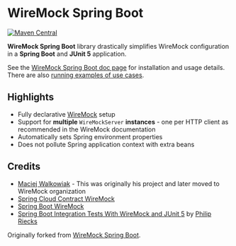 # WireMock Spring Boot

[![Maven Central](https://maven-badges.herokuapp.com/maven-central/org.wiremock.integrations/wiremock-spring-boot/badge.svg)](https://search.maven.org/artifact/org.wiremock.integrations/wiremock-spring-boot)

**WireMock Spring Boot** library drastically simplifies WireMock configuration in a **Spring Boot** and **JUnit 5** application.

See the [WireMock Spring Boot doc page](https://wiremock.org/docs/spring-boot/) for installation and usage details. There are also [running examples of use cases](https://github.com/wiremock/wiremock-spring-boot/tree/main/src/test/java/usecases).

## Highlights

* Fully declarative [WireMock](https://wiremock.org/) setup
* Support for **multiple** `WireMockServer` **instances** - one per HTTP client as recommended in the WireMock documentation
* Automatically sets Spring environment properties
* Does not pollute Spring application context with extra beans


## Credits

* [Maciej Walkowiak](https://github.com/maciejwalkowiak) - This was originally his project and later moved to WireMock organization
* [Spring Cloud Contract WireMock](https://github.com/spring-cloud/spring-cloud-contract/blob/main/spring-cloud-contract-wiremock)
* [Spring Boot WireMock](https://github.com/skuzzle/spring-boot-wiremock)
* [Spring Boot Integration Tests With WireMock and JUnit 5](https://rieckpil.de/spring-boot-integration-tests-with-wiremock-and-junit-5/) by [Philip Riecks](https://twitter.com/rieckpil)

Originally forked from [WireMock Spring Boot](https://github.com/maciejwalkowiak/wiremock-spring-boot).
